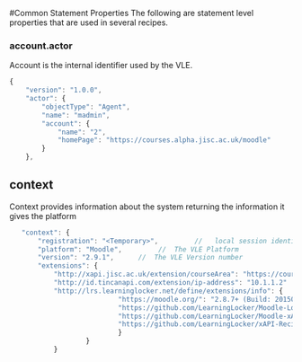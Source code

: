 #Common Statement Properties
The following are statement level properties that are used in several recipes.

### account.actor
Account is the internal identifier used by the VLE.

``` Javascript
{
    "version": "1.0.0",
    "actor": {
        "objectType": "Agent",
        "name": "madmin",
        "account": {
            "name": "2",
            "homePage": "https://courses.alpha.jisc.ac.uk/moodle"
        }
    },
```


## context
Context provides information about the system returning the information it gives the platform

 ```Javascript
	"context": { 
		"registration": "<Temporary>",         //   local session identifier
        "platform": "Moodle",         //  The VLE Platform
        "version": "2.9.1",      //  The VLE Version number
        "extensions": {
        	"http://xapi.jisc.ac.uk/extension/courseArea": "https://courses.alpha.jisc.ac.uk/course/view.php?id=2194", //http://xapi.jisc.ac.uk/extensions/courseArea 
        	"http://id.tincanapi.com/extension/ip-address": "10.1.1.2"  //  The ip address of the system emitting the event
			"http://lrs.learninglocker.net/define/extensions/info": {   //  Information on the extension or plugin emitting the event
                            "https://moodle.org/": "2.8.7+ (Build: 20150730)",
                            "https://github.com/LearningLocker/Moodle-Log-Expander": "0.4.2\n",
                            "https://github.com/LearningLocker/Moodle-xAPI-Translator": "0.4.1\n",
                            "https://github.com/LearningLocker/xAPI-Recipe-Emitter": "0.4.3\n"
           	 				}
					}
			}
 ```  
